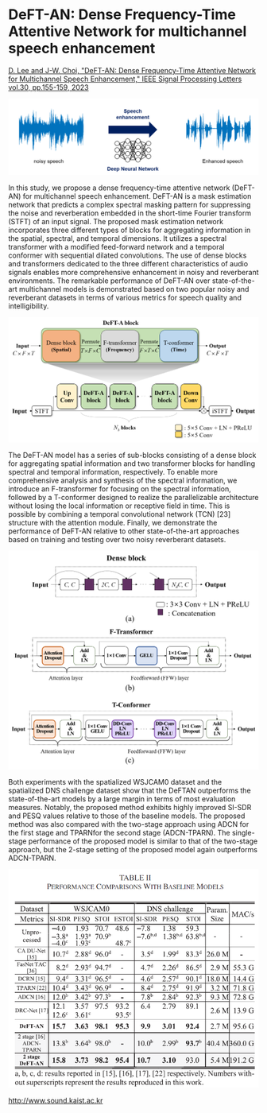 # DeFT-AN: Dense Frequency-Time Attentive Network for multichannel speech enhancement
[D. Lee and J-W. Choi, "DeFT-AN: Dense Frequency-Time Attentive Network for Multichannel Speech Enhancement," IEEE Signal Processing Letters vol.30, pp.155-159, 2023](https://ieeexplore.ieee.org/stamp/stamp.jsp?arnumber=10042963)

![Speech enhancement diagram](speech_enhancement.png)


In this study, we propose a dense frequency-time attentive network (DeFT-AN) for multichannel speech enhancement. DeFT-AN is a mask estimation network that predicts a complex spectral masking pattern for suppressing the noise and reverberation embedded in the short-time Fourier transform (STFT) of an input signal. The proposed mask estimation network incorporates three different types of blocks for aggregating information in the spatial, spectral, and temporal dimensions. It utilizes a spectral transformer with a modified feed-forward network and a temporal conformer with sequential dilated convolutions. The use of dense blocks and transformers dedicated to the three different characteristics of audio signals enables more comprehensive enhancement in noisy and reverberant environments. The remarkable performance of DeFT-AN over state-of-the-art multichannel models is demonstrated based on two popular noisy and reverberant datasets in terms of various metrics for speech quality and intelligibility.

![DeFTAN diagram](DeFTAN_figure.png)

The DeFT-AN model has a series of sub-blocks consisting of a dense block for aggregating spatial information and two transformer blocks for handling spectral and temporal information, respectively. To enable more comprehensive analysis and synthesis of the spectral information, we
introduce an F-transformer for focusing on the spectral information, followed by a T-conformer designed to realize the parallelizable architecture without losing the local information or receptive field in time. This is possible by combining a temporal convolutional network (TCN) [23] structure with the attention module. Finally, we demonstrate the performance of DeFT-AN relative to other state-of-the-art approaches
based on training and testing over two noisy reverberant datasets.

![DeFT-A_block](Sub-block_figure.png)

Both experiments with the spatialized WSJCAM0 dataset and the spatialized DNS challenge dataset show that the DeFTAN outperforms the state-of-the-art models by a large margin in terms of most evaluation measures. Notably, the proposed method exhibits highly improved SI-SDR and PESQ values
relative to those of the baseline models. The proposed method was also compared with the two-stage approach using ADCN for the first stage and TPARNfor the second stage (ADCN-TPARN). The single-stage performance of the proposed model is similar to that of the two-stage approach,
but the 2-stage setting of the proposed model again outperforms ADCN-TPARN. 

![Experimental_result](Exp_result.png)


http://www.sound.kaist.ac.kr

